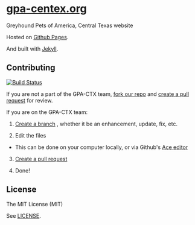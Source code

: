 # [gpa-centex.org](http://gpa-centex.org/)

Greyhound Pets of America, Central Texas website

Hosted on [Github Pages](https://pages.github.com/).

And built with [Jekyll](http://jekyllrb.com/).

## Contributing
[![Build Status](https://travis-ci.org/gpa-centex/gpa-centex.github.io.svg?branch=master)](https://travis-ci.org/gpa-centex/gpa-centex.github.io)

If you are not a part of the GPA-CTX team,
[fork our repo](https://help.github.com/articles/fork-a-repo) and
[create a pull request](https://help.github.com/articles/creating-a-pull-request) for review.

If you are on the GPA-CTX team:

1. [Create a branch](https://help.github.com/articles/creating-and-deleting-branches-within-your-repository)
, whether it be an enhancement, update, fix, etc.

2. Edit the files
  - This can be done on your computer locally, or via Github's
  [Ace editor](https://help.github.com/articles/editing-files-in-your-repository)

3. [Create a pull request](https://help.github.com/articles/creating-a-pull-request)

4. Done!

## License

The MIT License (MIT)

See [LICENSE](https://github.com/gpa-centex/gpa-centex.github.io/blob/master/LICENSE).
